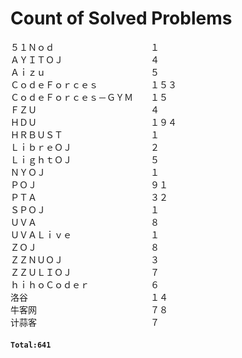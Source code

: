 # Count of Solved Problems  
５１Ｎｏｄ　　　　　　　　　　　１  
ＡＹＩＴＯＪ　　　　　　　　　　４  
Ａｉｚｕ　　　　　　　　　　　　５  
ＣｏｄｅＦｏｒｃｅｓ　　　　　　１５３  
ＣｏｄｅＦｏｒｃｅｓ－ＧＹＭ　　１５  
ＦＺＵ　　　　　　　　　　　　　４  
ＨＤＵ　　　　　　　　　　　　　１９４  
ＨＲＢＵＳＴ　　　　　　　　　　１  
ＬｉｂｒｅＯＪ　　　　　　　　　２  
ＬｉｇｈｔＯＪ　　　　　　　　　５  
ＮＹＯＪ　　　　　　　　　　　　１  
ＰＯＪ　　　　　　　　　　　　　９１  
ＰＴＡ　　　　　　　　　　　　　３２  
ＳＰＯＪ　　　　　　　　　　　　１  
ＵＶＡ　　　　　　　　　　　　　８  
ＵＶＡＬｉｖｅ　　　　　　　　　１  
ＺＯＪ　　　　　　　　　　　　　８  
ＺＺＮＵＯＪ　　　　　　　　　　３  
ＺＺＵＬＩＯＪ　　　　　　　　　７  
ｈｉｈｏＣｏｄｅｒ　　　　　　　６  
洛谷　　　　　　　　　　　　　　１４  
牛客网　　　　　　　　　　　　　７８  
计蒜客　　　　　　　　　　　　　７  
#### `Total:641`
